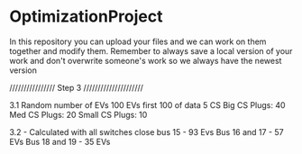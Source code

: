 # OptimizationProject

In this repository you can upload your files and we can work on them together and modify them.
Remember to always save a local version of your work and don't overwrite someone's work so we always have the newest version




//////////////// Step 3 /////////////////////

3.1 Random number of EVs
100 EVs first 100 of data
5 CS
Big CS Plugs: 40
Med CS Plugs: 20
Small CS Plugs: 10


3.2 - Calculated with all switches close
bus 15 - 93 Evs
Bus 16 and 17 - 57 EVs
Bus 18 and 19 - 35 EVs


